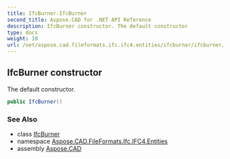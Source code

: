 ```yaml
---
title: IfcBurner.IfcBurner
second_title: Aspose.CAD for .NET API Reference
description: IfcBurner constructor. The default constructor
type: docs
weight: 10
url: /net/aspose.cad.fileformats.ifc.ifc4.entities/ifcburner/ifcburner/
---
```

## IfcBurner constructor

The default constructor.

```csharp
public IfcBurner()
```

### See Also

* class [IfcBurner](../)
* namespace [Aspose.CAD.FileFormats.Ifc.IFC4.Entities](../../ifcburner/)
* assembly [Aspose.CAD](../../../)


